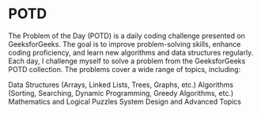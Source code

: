 # POTD
The Problem of the Day (POTD) is a daily coding challenge presented on GeeksforGeeks. The goal is to improve problem-solving skills, enhance coding proficiency, and learn new algorithms and data structures regularly.
Each day, I challenge myself to solve a problem from the GeeksforGeeks POTD collection. The problems cover a wide range of topics, including:

Data Structures (Arrays, Linked Lists, Trees, Graphs, etc.)
Algorithms (Sorting, Searching, Dynamic Programming, Greedy Algorithms, etc.)
Mathematics and Logical Puzzles
System Design and Advanced Topics
